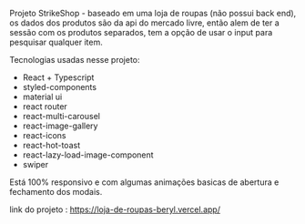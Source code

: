 Projeto StrikeShop - baseado em uma loja de roupas (não possui back end), os dados dos produtos são da api do mercado livre, então alem de ter a sessão com os produtos separados, tem a opção de usar o input para pesquisar qualquer item.

Tecnologias usadas nesse projeto:

- React + Typescript
- styled-components
- material ui
- react router
- react-multi-carousel
- react-image-gallery
- react-icons
- react-hot-toast
- react-lazy-load-image-component
- swiper

Está 100% responsivo e com algumas animações basicas de abertura e fechamento dos modais.



link do projeto : https://loja-de-roupas-beryl.vercel.app/

